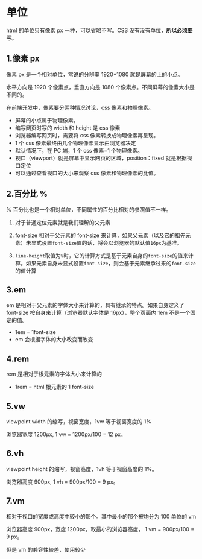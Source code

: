 # 单位

html 的单位只有像素 px 一种，可以省略不写。CSS 没有没有单位，**所以必须要写**。

## 1.像素 px

像素 px 是一个相对单位，常说的分辨率 1920\*1080 就是屏幕的上的小点。

水平方向是 1920 个像素点，垂直方向是 1080 个像素点。不同屏幕的像素大小是不同的。

在前端开发中，像素要分两种情况讨论，css 像素和物理像素。

- 屏幕的小点属于物理像素。
- 编写网页时写的 width 和 height 是 css 像素
- 浏览器编写网页时，需要将 css 像素转换成物理像素再呈现。
- 1 个 css 像素最终由几个物理像素显示由浏览器决定
- 默认情况下，在 PC 端，1 个 css 像素=1 个物理像素。
- 视口（viewport）就是屏幕中显示网页的区域，position：fixed 就是根据视口定位
- 可以通过查看视口的大小来观察 css 像素和物理像素的比值。

## 2.百分比 %

% 百分比也是一个相对单位，不同属性的百分比相对的参照值不一样。

1. 对于普通定位元素就是我们理解的父元素

2. font-size 相对于父元素的 font-size 来计算，如果父元素（以及它的祖先元素）未显式设置`font-size`值的话，将会以浏览器的默认值`16px`为基准。

3. `line-height`取值为`%`时，它的计算方式是基于元素自身的`font-size`的值来计算。如果元素自身未显式设置`font-size`，则会基于元素继承过来的`font-size`的值计算

## 3.em

em 是相对于父元素的字体大小来计算的，具有继承的特点。如果自身定义了 font-size 按自身来计算（浏览器默认字体是 16px），整个页面内 1em 不是一个固定的值。

- 1em = 1font-size
- em 会根据字体的大小改变而改变

## 4.rem

rem 是相对于根元素的字体大小来计算的

- 1rem = html 根元素的 1 font-size

## 5.vw

viewpoint width 的缩写，视窗宽度，1vw 等于视窗宽度的 1%

浏览器宽度 1200px, 1 vw = 1200px/100 = 12 px。

## 6.vh

viewpoint height 的缩写，视窗高度，1vh 等于视窗高度的 1%。

浏览器高度 900px, 1 vh = 900px/100 = 9 px。

## 7.vm

相对于视口的宽度或高度中较小的那个。其中最小的那个被均分为 100 单位的 vm

浏览器高度 900px，宽度 1200px，取最小的浏览器高度， 1 vm = 900px/100 = 9 px。

但是 vm 的兼容性较差，使用较少
